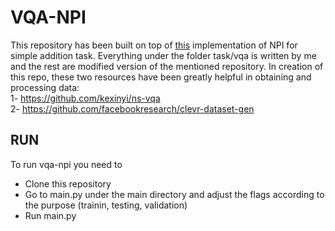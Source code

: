 # VQA-NPI
This repository has been built on top of [this](https://github.com/siddk/npi) implementation of NPI for simple addition task. Everything under the folder task/vqa is written by me and the rest are modified version of the mentioned repository. In creation of this repo, these two resources have been greatly helpful in obtaining and processing data:<br/>
1- https://github.com/kexinyi/ns-vqa  <br/>
2- https://github.com/facebookresearch/clevr-dataset-gen <br/>
## RUN
To run vqa-npi you need to <br/>
* Clone this repository
* Go to main.py under the main directory and adjust the flags according to the purpose (trainin, testing, validation)
* Run main.py
